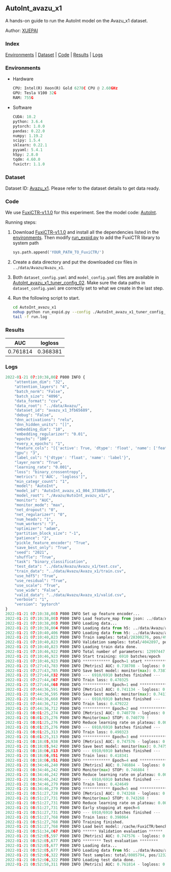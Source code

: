 ## AutoInt_avazu_x1

A hands-on guide to run the AutoInt model on the Avazu_x1 dataset.

Author: [XUEPAI](https://github.com/xue-pai)

### Index
[Environments](#Environments) | [Dataset](#Dataset) | [Code](#Code) | [Results](#Results) | [Logs](#Logs)

### Environments
+ Hardware

  ```python
  CPU: Intel(R) Xeon(R) Gold 6278C CPU @ 2.60GHz
  GPU: Tesla V100 32G
  RAM: 755G

  ```

+ Software

  ```python
  CUDA: 10.2
  python: 3.6.4
  pytorch: 1.0.0
  pandas: 0.22.0
  numpy: 1.19.2
  scipy: 1.5.4
  sklearn: 0.22.1
  pyyaml: 5.4.1
  h5py: 2.8.0
  tqdm: 4.60.0
  fuxictr: 1.1.0

  ```

### Dataset
Dataset ID: [Avazu_x1](https://github.com/openbenchmark/BARS/blob/master/ctr_prediction/datasets/Avazu/README.md#Avazu_x1). Please refer to the dataset details to get data ready.

### Code

We use [FuxiCTR-v1.1.0](https://github.com/xue-pai/FuxiCTR/tree/v1.1.0) for this experiment. See the model code: [AutoInt](https://github.com/xue-pai/FuxiCTR/blob/v1.1.0/fuxictr/pytorch/models/AutoInt.py).

Running steps:

1. Download [FuxiCTR-v1.1.0](https://github.com/xue-pai/FuxiCTR/archive/refs/tags/v1.1.0.zip) and install all the dependencies listed in the [environments](#environments). Then modify [run_expid.py](./run_expid.py#L5) to add the FuxiCTR library to system path
    
    ```python
    sys.path.append('YOUR_PATH_TO_FuxiCTR/')
    ```

2. Create a data directory and put the downloaded csv files in `../data/Avazu/Avazu_x1`.

3. Both `dataset_config.yaml` and `model_config.yaml` files are available in [AutoInt_avazu_x1_tuner_config_02](./AutoInt_avazu_x1_tuner_config_02). Make sure the data paths in `dataset_config.yaml` are correctly set to what we create in the last step.

4. Run the following script to start.

    ```bash
    cd AutoInt_avazu_x1
    nohup python run_expid.py --config ./AutoInt_avazu_x1_tuner_config_02 --expid AutoInt_avazu_x1_004_37380bc5 --gpu 0 > run.log &
    tail -f run.log
    ```

### Results

| AUC | logloss  |
|:--------------------:|:--------------------:|
| 0.761814 | 0.368381  |


### Logs
```python
2022-01-21 07:10:38,002 P800 INFO {
    "attention_dim": "32",
    "attention_layers": "4",
    "batch_norm": "False",
    "batch_size": "4096",
    "data_format": "csv",
    "data_root": "../data/Avazu/",
    "dataset_id": "avazu_x1_3fb65689",
    "debug": "False",
    "dnn_activations": "relu",
    "dnn_hidden_units": "[]",
    "embedding_dim": "10",
    "embedding_regularizer": "0.01",
    "epochs": "100",
    "every_x_epochs": "1",
    "feature_cols": "[{'active': True, 'dtype': 'float', 'name': ['feat_1', 'feat_2', 'feat_3', 'feat_4', 'feat_5', 'feat_6', 'feat_7', 'feat_8', 'feat_9', 'feat_10', 'feat_11', 'feat_12', 'feat_13', 'feat_14', 'feat_15', 'feat_16', 'feat_17', 'feat_18', 'feat_19', 'feat_20', 'feat_21', 'feat_22'], 'type': 'categorical'}]",
    "gpu": "3",
    "label_col": "{'dtype': 'float', 'name': 'label'}",
    "layer_norm": "True",
    "learning_rate": "0.001",
    "loss": "binary_crossentropy",
    "metrics": "['AUC', 'logloss']",
    "min_categr_count": "1",
    "model": "AutoInt",
    "model_id": "AutoInt_avazu_x1_004_37380bc5",
    "model_root": "./Avazu/AutoInt_avazu_x1/",
    "monitor": "AUC",
    "monitor_mode": "max",
    "net_dropout": "0",
    "net_regularizer": "0",
    "num_heads": "1",
    "num_workers": "3",
    "optimizer": "adam",
    "partition_block_size": "-1",
    "patience": "2",
    "pickle_feature_encoder": "True",
    "save_best_only": "True",
    "seed": "2021",
    "shuffle": "True",
    "task": "binary_classification",
    "test_data": "../data/Avazu/Avazu_x1/test.csv",
    "train_data": "../data/Avazu/Avazu_x1/train.csv",
    "use_hdf5": "True",
    "use_residual": "True",
    "use_scale": "True",
    "use_wide": "False",
    "valid_data": "../data/Avazu/Avazu_x1/valid.csv",
    "verbose": "1",
    "version": "pytorch"
}
2022-01-21 07:10:38,003 P800 INFO Set up feature encoder...
2022-01-21 07:10:38,003 P800 INFO Load feature_map from json: ../data/Avazu/avazu_x1_3fb65689/feature_map.json
2022-01-21 07:10:38,003 P800 INFO Loading data...
2022-01-21 07:10:38,004 P800 INFO Loading data from h5: ../data/Avazu/avazu_x1_3fb65689/train.h5
2022-01-21 07:10:40,406 P800 INFO Loading data from h5: ../data/Avazu/avazu_x1_3fb65689/valid.h5
2022-01-21 07:10:40,823 P800 INFO Train samples: total/28300276, pos/4953382, neg/23346894, ratio/17.50%, blocks/1
2022-01-21 07:10:40,823 P800 INFO Validation samples: total/4042897, pos/678699, neg/3364198, ratio/16.79%, blocks/1
2022-01-21 07:10:40,823 P800 INFO Loading train data done.
2022-01-21 07:10:46,922 P800 INFO Total number of parameters: 12997447.
2022-01-21 07:10:46,923 P800 INFO Start training: 6910 batches/epoch
2022-01-21 07:10:46,923 P800 INFO ************ Epoch=1 start ************
2022-01-21 07:27:43,783 P800 INFO [Metrics] AUC: 0.738708 - logloss: 0.399528
2022-01-21 07:27:43,785 P800 INFO Save best model: monitor(max): 0.738708
2022-01-21 07:27:44,032 P800 INFO --- 6910/6910 batches finished ---
2022-01-21 07:27:44,067 P800 INFO Train loss: 0.470325
2022-01-21 07:27:44,068 P800 INFO ************ Epoch=1 end ************
2022-01-21 07:44:36,591 P800 INFO [Metrics] AUC: 0.741134 - logloss: 0.398834
2022-01-21 07:44:36,595 P800 INFO Save best model: monitor(max): 0.741134
2022-01-21 07:44:36,668 P800 INFO --- 6910/6910 batches finished ---
2022-01-21 07:44:36,712 P800 INFO Train loss: 0.479222
2022-01-21 07:44:36,712 P800 INFO ************ Epoch=2 end ************
2022-01-21 08:01:25,274 P800 INFO [Metrics] AUC: 0.740770 - logloss: 0.398918
2022-01-21 08:01:25,276 P800 INFO Monitor(max) STOP: 0.740770 !
2022-01-21 08:01:25,276 P800 INFO Reduce learning rate on plateau: 0.000100
2022-01-21 08:01:25,276 P800 INFO --- 6910/6910 batches finished ---
2022-01-21 08:01:25,313 P800 INFO Train loss: 0.490323
2022-01-21 08:01:25,313 P800 INFO ************ Epoch=3 end ************
2022-01-21 08:18:05,938 P800 INFO [Metrics] AUC: 0.747576 - logloss: 0.395330
2022-01-21 08:18:05,942 P800 INFO Save best model: monitor(max): 0.747576
2022-01-21 08:18:06,013 P800 INFO --- 6910/6910 batches finished ---
2022-01-21 08:18:06,051 P800 INFO Train loss: 0.418341
2022-01-21 08:18:06,051 P800 INFO ************ Epoch=4 end ************
2022-01-21 08:34:46,240 P800 INFO [Metrics] AUC: 0.746884 - logloss: 0.395974
2022-01-21 08:34:46,242 P800 INFO Monitor(max) STOP: 0.746884 !
2022-01-21 08:34:46,242 P800 INFO Reduce learning rate on plateau: 0.000010
2022-01-21 08:34:46,242 P800 INFO --- 6910/6910 batches finished ---
2022-01-21 08:34:46,279 P800 INFO Train loss: 0.424649
2022-01-21 08:34:46,279 P800 INFO ************ Epoch=5 end ************
2022-01-21 08:51:27,728 P800 INFO [Metrics] AUC: 0.743268 - logloss: 0.398538
2022-01-21 08:51:27,731 P800 INFO Monitor(max) STOP: 0.743268 !
2022-01-21 08:51:27,731 P800 INFO Reduce learning rate on plateau: 0.000001
2022-01-21 08:51:27,731 P800 INFO Early stopping at epoch=6
2022-01-21 08:51:27,731 P800 INFO --- 6910/6910 batches finished ---
2022-01-21 08:51:27,768 P800 INFO Train loss: 0.398064
2022-01-21 08:51:27,768 P800 INFO Training finished.
2022-01-21 08:51:27,768 P800 INFO Load best model: /cache/FuxiCTR/benchmarks/Avazu/AutoInt_avazu_x1/avazu_x1_3fb65689/AutoInt_avazu_x1_004_37380bc5.model
2022-01-21 08:51:34,067 P800 INFO ****** Validation evaluation ******
2022-01-21 08:52:05,597 P800 INFO [Metrics] AUC: 0.747576 - logloss: 0.395330
2022-01-21 08:52:05,677 P800 INFO ******** Test evaluation ********
2022-01-21 08:52:05,677 P800 INFO Loading data...
2022-01-21 08:52:05,677 P800 INFO Loading data from h5: ../data/Avazu/avazu_x1_3fb65689/test.h5
2022-01-21 08:52:06,322 P800 INFO Test samples: total/8085794, pos/1232985, neg/6852809, ratio/15.25%, blocks/1
2022-01-21 08:52:06,322 P800 INFO Loading test data done.
2022-01-21 08:52:58,311 P800 INFO [Metrics] AUC: 0.761814 - logloss: 0.368381

```
